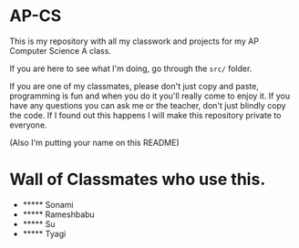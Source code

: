 # AP-CS
This is my repository with all my classwork and projects for my AP Computer Science A class.

If you are here to see what I'm doing, go through the `src/` folder.

If you are one of my classmates, please don't just copy and paste, programming is fun and when you do it you'll really come to enjoy it. If you have any questions you can ask me or the teacher, don't just blindly copy the code. If I found out this happens I will make this repository private to everyone.

(Also I'm putting your name on this README)

# Wall of Classmates who use this.
* \*\*\*\*\* Sonami
* \*\*\*\*\* Rameshbabu
* \*\*\*\*\* Su
* \*\*\*\*\* Tyagi
